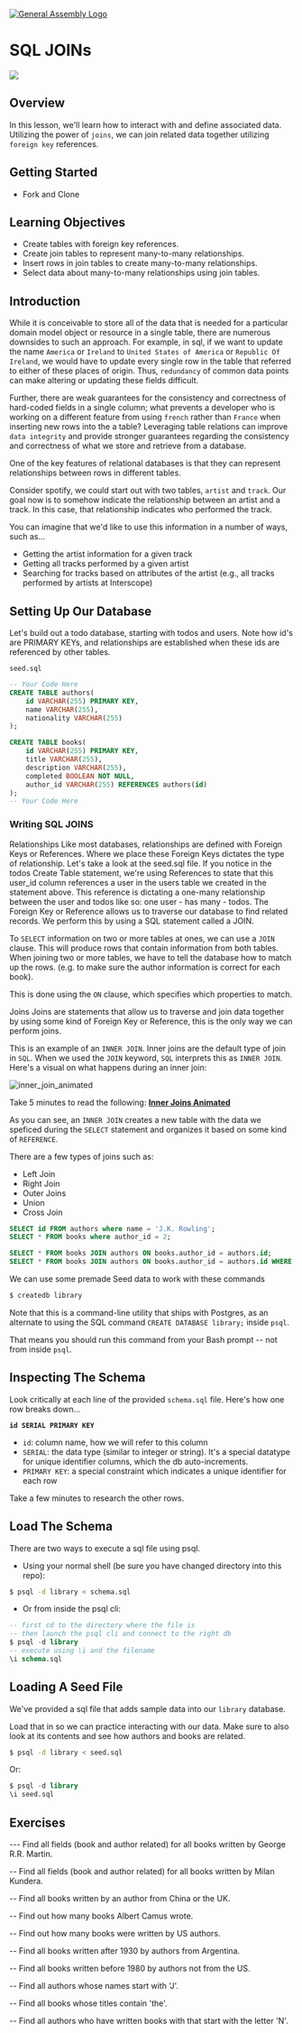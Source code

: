 [![General Assembly Logo](https://camo.githubusercontent.com/1a91b05b8f4d44b5bbfb83abac2b0996d8e26c92/687474703a2f2f692e696d6775722e636f6d2f6b6538555354712e706e67)](https://generalassemb.ly/education/web-development-immersive)


# SQL JOINs

![](https://365datascience.com/resources/blog/2019-11-what-are-joins.jpg)

## Overview

In this lesson, we'll learn how to interact with and define associated data.
Utilizing the power of `joins`, we can join related data together utilizing `foreign key` references.

## Getting Started

- Fork and Clone

## Learning Objectives

- Create tables with foreign key references.
- Create join tables to represent many-to-many relationships.
- Insert rows in join tables to create many-to-many relationships.
- Select data about many-to-many relationships using join tables.

## Introduction

While it is conceivable to store all of the data that is needed for a particular domain model object or resource in a single table, there are numerous downsides to such an approach. For example, in sql, if we want to update the name `America` or `Ireland` to `United States of America` or `Republic Of Ireland`, we would have to update every single row in the table that referred to either of these places of origin. Thus, `redundancy` of common data points can make altering or updating these fields difficult.

Further, there are weak guarantees for the consistency and correctness of hard-coded fields in a single column; what prevents a developer who is working on a different feature from using `french` rather than `France` when inserting new rows into the a table? Leveraging table relations can improve `data integrity` and provide stronger guarantees regarding the consistency and correctness of what we store and retrieve from a database.

One of the key features of relational databases is that they can represent
relationships between rows in different tables.

Consider spotify, we could start out with two tables, `artist` and `track`.
Our goal now is to somehow indicate the relationship between an artist and a track.
In this case, that relationship indicates who performed the track.

You can imagine that we'd like to use this information in a number of ways, such as...

- Getting the artist information for a given track
- Getting all tracks performed by a given artist
- Searching for tracks based on attributes of the artist (e.g., all tracks
  performed by artists at Interscope)

## Setting Up Our Database

Let's build out a todo database, starting with todos and users.
Note how id's are PRIMARY KEYs, and relationships are established when these ids are referenced by other tables.

`seed.sql`

```sql
-- Your Code Here
CREATE TABLE authors(
    id VARCHAR(255) PRIMARY KEY,
    name VARCHAR(255),
    nationality VARCHAR(255)
);

CREATE TABLE books(
    id VARCHAR(255) PRIMARY KEY,
    title VARCHAR(255),
    description VARCHAR(255),
    completed BOOLEAN NOT NULL,
    author_id VARCHAR(255) REFERENCES authors(id)
);
-- Your Code Here
```



### Writing SQL JOINS


Relationships
Like most databases, relationships are defined with Foreign Keys or References. Where we place these Foreign Keys dictates the type of relationship. Let's take a look at the seed.sql file. If you notice in the todos Create Table statement, we're using References to state that this user_id column references a user in the users table we created in the statement above. This reference is dictating a one-many relationship between the user and todos like so: one user - has many - todos. The Foreign Key or Reference allows us to traverse our database to find related records. We perform this by using a SQL statement called a JOIN.


To `SELECT` information on two or more tables at ones, we can use a `JOIN`
clause. This will produce rows that contain information from both tables. When
joining two or more tables, we have to tell the database how to match up the
rows. (e.g. to make sure the author information is correct for each book).

This is done using the `ON` clause, which specifies which properties to match.

Joins
Joins are statements that allow us to traverse and join data together by using some kind of Foreign Key or Reference, this is the only way we can perform joins.


This is an example of an `INNER JOIN`. Inner joins are the default type of join in `SQL`. When we used the `JOIN` keyword, `SQL` interprets this as `INNER JOIN`. Here's a visual on what happens during an inner join:

<div>
  <img src="https://dataschool.com/assets/images/how-to-teach-people-sql/innerJoin/innerJoin_3.gif" alt="inner_join_animated"/>
</div>

Take 5 minutes to read the following: **[Inner Joins Animated](https://dataschool.com/how-to-teach-people-sql/inner-join-animated/)**

As you can see, an `INNER JOIN` creates a new table with the data we speficed during the `SELECT` statement and organizes it based on some kind of `REFERENCE`.

There are a few types of joins such as:

- Left Join
- Right Join
- Outer Joins
- Union
- Cross Join




```sql
SELECT id FROM authors where name = 'J.K. Rowling';
SELECT * FROM books where author_id = 2;

SELECT * FROM books JOIN authors ON books.author_id = authors.id;
SELECT * FROM books JOIN authors ON books.author_id = authors.id WHERE authors.nationality = 'United States of America';
```




We can use some premade Seed data to work with these commands

```bash
$ createdb library
```

Note that this is a command-line utility that ships with Postgres, as an alternate to using the SQL command `CREATE DATABASE library;` inside `psql`.

That means you should run this command from your Bash prompt -- not from inside `psql`.

## Inspecting The Schema

Look critically at each line of the provided `schema.sql` file. Here's how one row breaks down...

**`id SERIAL PRIMARY KEY`**

- `id`: column name, how we will refer to this column
- `SERIAL`: the data type (similar to integer or string). It's a special datatype for unique identifier columns, which the db auto-increments.
- `PRIMARY KEY`: a special constraint which indicates a unique identifier for each row

Take a few minutes to research the other rows.

## Load The Schema

There are two ways to execute a sql file using psql. 

* Using your normal shell (be sure you have changed directory into this repo):

```bash
$ psql -d library < schema.sql
```

* Or from inside the psql cli:

```sql
-- first cd to the directory where the file is
-- then launch the psql cli and connect to the right db
$ psql -d library
-- execute using \i and the filename
\i schema.sql
```

## Loading A Seed File

We've provided a sql file that adds sample data into our `library` database.

Load that in so we can practice interacting with our data. Make sure to also look at its contents and see how authors and books are related.

```bash
$ psql -d library < seed.sql
```

Or:

```sql
$ psql -d library
\i seed.sql
```


## Exercises

--- Find all fields (book and author related) for all books written by George R.R. Martin.

-- Find all fields (book and author related) for all books written by Milan Kundera.

-- Find all books written by an author from China or the UK.

-- Find out how many books Albert Camus wrote.

-- Find out how many books were written by US authors.

-- Find all books written after 1930 by authors from Argentina.

-- Find all books written before 1980 by authors not from the US.

-- Find all authors whose names start with 'J'.

-- Find all books whose titles contain 'the'.

-- Find all authors who have written books with that start with the letter 'N'.
